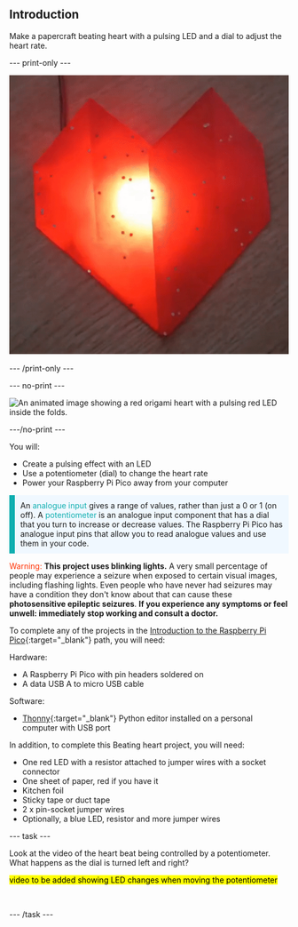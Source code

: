 ## Introduction

Make a papercraft beating heart with a pulsing LED and a dial to adjust the heart rate. 

--- print-only ---

![](images/heart-static.png)

--- /print-only ---

--- no-print ---

![An animated image showing a red origami heart with a pulsing red LED inside the folds.](images/heartbeat.gif)

---/no-print ---



You will:
+ Create a pulsing effect with an LED
+ Use a potentiometer (dial) to change the heart rate 
+ Power your Raspberry Pi Pico away from your computer

<p style="border-left: solid; border-width:10px; border-color: #0faeb0; background-color: aliceblue; padding: 10px;">
An <span style="color: #0faeb0">analogue input</span> gives a range of values, rather than just a 0 or 1 (on off). A <span style="color: #0faeb0">potentiometer</span> is an analogue input component that has a dial that you turn to increase or decrease values. The Raspberry Pi Pico has analogue input pins that allow you to read analogue values and use them in your code. 
</p>

<span style="color: #ff3103">Warning:</span> **This project uses blinking lights.** A very small percentage of people may experience a seizure when exposed to certain visual images, including flashing lights. Even people who have never had seizures may have a condition they don't know about that can cause these **photosensitive epileptic seizures**. **If you experience any symptoms or feel unwell: immediately stop working and consult a doctor.**

To complete any of the projects in the [Introduction to the Raspberry Pi Pico](https://projects.raspberrypi.org/en/pathways/pico-intro){:target="_blank"} path, you will need:

Hardware:
+ A Raspberry Pi Pico with pin headers soldered on
+ A data USB A to micro USB cable

Software:
+ [Thonny](http://thonny.org){:target="_blank"} Python editor installed on a personal computer with USB port

In addition, to complete this Beating heart project, you will need:
+ One red LED with a resistor attached to jumper wires with a socket connector
+ One sheet of paper, red if you have it
+ Kitchen foil 
+ Sticky tape or duct tape
+ 2 x pin-socket jumper wires
+ Optionally, a blue LED, resistor and more jumper wires

--- task ---

Look at the video of the heart beat being controlled by a potentiometer. What happens as the dial is turned left and right?

<mark> video to be added showing LED changes when moving the potentiometer </mark>

![]()

--- /task ---

